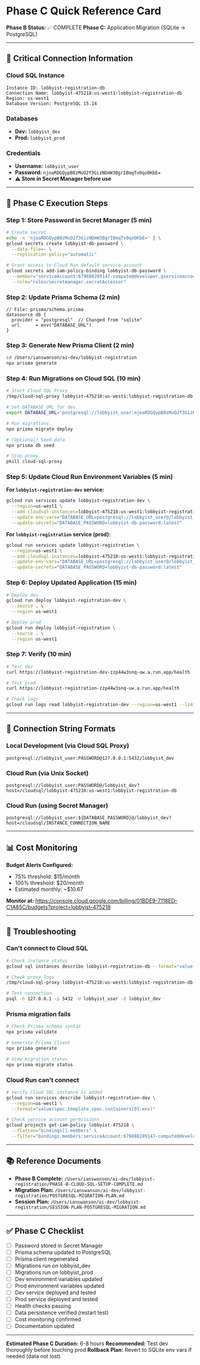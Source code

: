 # Phase C Quick Reference Card

**Phase B Status:** ✅ COMPLETE
**Phase C:** Application Migration (SQLite → PostgreSQL)

---

## 🔑 Critical Connection Information

### Cloud SQL Instance
```
Instance ID: lobbyist-registration-db
Connection Name: lobbyist-475218:us-west1:lobbyist-registration-db
Region: us-west1
Database Version: PostgreSQL 15.14
```

### Databases
- **Dev:** `lobbyist_dev`
- **Prod:** `lobbyist_prod`

### Credentials
- **Username:** `lobbyist_user`
- **Password:** `njoaRDGQypB8zMuO2f3GizNDmW3BgrIBmqTv0qoOKbE=`
- **⚠️ Store in Secret Manager before use**

---

## 🚀 Phase C Execution Steps

### Step 1: Store Password in Secret Manager (5 min)
```bash
# Create secret
echo -n 'njoaRDGQypB8zMuO2f3GizNDmW3BgrIBmqTv0qoOKbE=' | \
gcloud secrets create lobbyist-db-password \
  --data-file=- \
  --replication-policy="automatic"

# Grant access to Cloud Run default service account
gcloud secrets add-iam-policy-binding lobbyist-db-password \
  --member="serviceAccount:679888289147-compute@developer.gserviceaccount.com" \
  --role="roles/secretmanager.secretAccessor"
```

### Step 2: Update Prisma Schema (2 min)
```prisma
// File: prisma/schema.prisma
datasource db {
  provider = "postgresql"  // Changed from "sqlite"
  url      = env("DATABASE_URL")
}
```

### Step 3: Generate New Prisma Client (2 min)
```bash
cd /Users/ianswanson/ai-dev/lobbyist-registration
npx prisma generate
```

### Step 4: Run Migrations on Cloud SQL (10 min)
```bash
# Start Cloud SQL Proxy
/tmp/cloud-sql-proxy lobbyist-475218:us-west1:lobbyist-registration-db &

# Set DATABASE_URL for dev
export DATABASE_URL="postgresql://lobbyist_user:njoaRDGQypB8zMuO2f3GizNDmW3BgrIBmqTv0qoOKbE=@127.0.0.1:5432/lobbyist_dev"

# Run migrations
npx prisma migrate deploy

# (Optional) Seed data
npx prisma db seed

# Stop proxy
pkill cloud-sql-proxy
```

### Step 5: Update Cloud Run Environment Variables (5 min)

**For `lobbyist-registration-dev` service:**
```bash
gcloud run services update lobbyist-registration-dev \
  --region=us-west1 \
  --add-cloudsql-instances=lobbyist-475218:us-west1:lobbyist-registration-db \
  --update-env-vars="DATABASE_URL=postgresql://lobbyist_user@/lobbyist_dev?host=/cloudsql/lobbyist-475218:us-west1:lobbyist-registration-db" \
  --update-secrets="DATABASE_PASSWORD=lobbyist-db-password:latest"
```

**For `lobbyist-registration` service (prod):**
```bash
gcloud run services update lobbyist-registration \
  --region=us-west1 \
  --add-cloudsql-instances=lobbyist-475218:us-west1:lobbyist-registration-db \
  --update-env-vars="DATABASE_URL=postgresql://lobbyist_user@/lobbyist_prod?host=/cloudsql/lobbyist-475218:us-west1:lobbyist-registration-db" \
  --update-secrets="DATABASE_PASSWORD=lobbyist-db-password:latest"
```

### Step 6: Deploy Updated Application (15 min)
```bash
# Deploy dev
gcloud run deploy lobbyist-registration-dev \
  --source . \
  --region us-west1

# Deploy prod
gcloud run deploy lobbyist-registration \
  --source . \
  --region us-west1
```

### Step 7: Verify (10 min)
```bash
# Test dev
curl https://lobbyist-registration-dev-zzp44w3snq-uw.a.run.app/health

# Test prod
curl https://lobbyist-registration-zzp44w3snq-uw.a.run.app/health

# Check logs
gcloud run logs read lobbyist-registration-dev --region=us-west1 --limit=50
```

---

## 🔧 Connection String Formats

### Local Development (via Cloud SQL Proxy)
```
postgresql://lobbyist_user:PASSWORD@127.0.0.1:5432/lobbyist_dev
```

### Cloud Run (via Unix Socket)
```
postgresql://lobbyist_user:PASSWORD@/lobbyist_dev?host=/cloudsql/lobbyist-475218:us-west1:lobbyist-registration-db
```

### Cloud Run (using Secret Manager)
```
postgresql://lobbyist_user:${DATABASE_PASSWORD}@/lobbyist_dev?host=/cloudsql/INSTANCE_CONNECTION_NAME
```

---

## 📊 Cost Monitoring

**Budget Alerts Configured:**
- 75% threshold: $15/month
- 100% threshold: $20/month
- Estimated monthly: ~$10.67

**Monitor at:** https://console.cloud.google.com/billing/01BDE9-7118ED-C1A85C/budgets?project=lobbyist-475218

---

## 🐛 Troubleshooting

### Can't connect to Cloud SQL
```bash
# Check instance status
gcloud sql instances describe lobbyist-registration-db --format="value(state)"

# Check proxy logs
/tmp/cloud-sql-proxy lobbyist-475218:us-west1:lobbyist-registration-db --port=5432

# Test connection
psql -h 127.0.0.1 -p 5432 -U lobbyist_user -d lobbyist_dev
```

### Prisma migration fails
```bash
# Check Prisma schema syntax
npx prisma validate

# Generate Prisma Client
npx prisma generate

# View migration status
npx prisma migrate status
```

### Cloud Run can't connect
```bash
# Verify Cloud SQL instance is added
gcloud run services describe lobbyist-registration-dev \
  --region=us-west1 \
  --format="value(spec.template.spec.containers[0].env)"

# Check service account permissions
gcloud projects get-iam-policy lobbyist-475218 \
  --flatten="bindings[].members" \
  --filter="bindings.members:serviceAccount:679888289147-compute@developer.gserviceaccount.com"
```

---

## 📚 Reference Documents

- **Phase B Complete:** `/Users/ianswanson/ai-dev/lobbyist-registration/PHASE-B-CLOUD-SQL-SETUP-COMPLETE.md`
- **Migration Plan:** `/Users/ianswanson/ai-dev/lobbyist-registration/POSTGRESQL-MIGRATION-PLAN.md`
- **Session Plan:** `/Users/ianswanson/ai-dev/lobbyist-registration/SESSION-PLAN-POSTGRESQL-MIGRATION.md`

---

## ✅ Phase C Checklist

- [ ] Password stored in Secret Manager
- [ ] Prisma schema updated to PostgreSQL
- [ ] Prisma client regenerated
- [ ] Migrations run on lobbyist_dev
- [ ] Migrations run on lobbyist_prod
- [ ] Dev environment variables updated
- [ ] Prod environment variables updated
- [ ] Dev service deployed and tested
- [ ] Prod service deployed and tested
- [ ] Health checks passing
- [ ] Data persistence verified (restart test)
- [ ] Cost monitoring confirmed
- [ ] Documentation updated

---

**Estimated Phase C Duration:** 6-8 hours
**Recommended:** Test dev thoroughly before touching prod
**Rollback Plan:** Revert to SQLite env vars if needed (data not lost)
